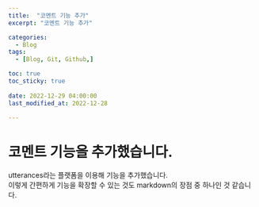 ```yaml
---
title:  "코멘트 기능 추가" 
excerpt: "코멘트 기능 추가"

categories:
  - Blog
tags:
  - [Blog, Git, Github,]

toc: true
toc_sticky: true
 
date: 2022-12-29 04:00:00
last_modified_at: 2022-12-28

---
```



# 코멘트 기능을 추가했습니다.
utterances라는 플랫폼을 이용해 기능을 추가했습니다.<br>
이렇게 간편하게 기능을 확장할 수 있는 것도 markdown의 장점 중 하나인 것 같습니다.<br>

